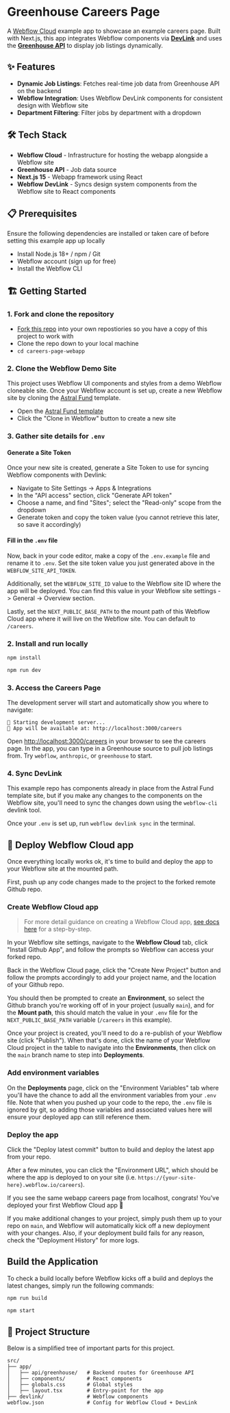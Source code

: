 # Greenhouse Careers Page

A [Webflow Cloud](https://webflow.com/cloud) example app to showcase an example careers page. Built with Next.js, this app integrates Webflow components via [**DevLink**](https://developers.webflow.com/webflow-cloud/devlink) and uses the [**Greenhouse API**](https://developers.greenhouse.io/job-board.html#introduction) to display job listings dynamically.

## ✨ Features

- **Dynamic Job Listings**: Fetches real-time job data from Greenhouse API on the backend
- **Webflow Integration**: Uses Webflow DevLink components for consistent design with Webflow site
- **Department Filtering**: Filter jobs by department with a dropdown

## 🛠️ Tech Stack

- **Webflow Cloud** - Infrastructure for hosting the webapp alongside a Webflow site
- **Greenhouse API** - Job data source
- **Next.js 15** - Webapp framework using React
- **Webflow DevLink** - Syncs design system components from the Webflow site to React components

## 📋 Prerequisites

Ensure the following dependencies are installed or taken care of before setting this example app up locally

- Install Node.js 18+ / npm / Git
- Webflow account (sign up for free)
- Install the Webflow CLI

## 🏗️ Getting Started

### 1. Fork and clone the repository

- [Fork this repo](https://github.com/Webflow-Examples/careers-page-webapp/fork) into your own repostiories so you have a copy of this project to work with
- Clone the repo down to your local machine
- `cd careers-page-webapp`

### 2. Clone the Webflow Demo Site

This project uses Webflow UI components and styles from a demo Webflow cloneable site. Once your Webflow account is set up, create a new Webflow site by cloning the [Astral Fund](https://webflow.com/made-in-webflow/website/astralfund-919afdc1091df68b8dc1347f952a) template.

- Open the [Astral Fund template](https://webflow.com/made-in-webflow/website/astralfund-919afdc1091df68b8dc1347f952a)
- Click the "Clone in Webflow" button to create a new site

### 3. Gather site details for `.env`

#### Generate a Site Token

Once your new site is created, generate a Site Token to use for syncing Webflow components with Devlink:

- Navigate to Site Settings -> Apps & Integrations
- In the "API access" section, click "Generate API token"
- Choose a name, and find "Sites"; select the "Read-only" scope from the dropdown
- Generate token and copy the token value (you cannot retrieve this later, so save it accordingly)

#### Fill in the `.env` file

Now, back in your code editor, make a copy of the `.env.example` file and rename it to `.env`. Set the site token value you just generated above in the `WEBFLOW_SITE_API_TOKEN`.

Additionally, set the `WEBFLOW_SITE_ID` value to the Webflow site ID where the app will be deployed. You can find this value in your Webflow site settings -> General -> Overview section.

Lastly, set the `NEXT_PUBLIC_BASE_PATH` to the mount path of this Webflow Cloud app where it will live on the Webflow site. You can default to `/careers`.

### 2. Install and run locally

```bash
npm install
```

```bash
npm run dev
```

### 3. Access the Careers Page

The development server will start and automatically show you where to navigate:

```
🚀 Starting development server...
📍 App will be available at: http://localhost:3000/careers
```

Open [http://localhost:3000/careers](http://localhost:3000/careers) in your browser to see the careers page. In the app, you can type in a Greenhouse source to pull job listings from. Try `webflow`, `anthropic`, or `greenhouse` to start.

### 4. Sync DevLink

This example repo has components already in place from the Astral Fund template site, but if you make any changes to the components on the Webflow site, you'll need to sync the changes down using the `webflow-cli` devlink tool.

Once your `.env` is set up, run `webflow devlink sync` in the terminal.

## 🚀 Deploy Webflow Cloud app

Once everything locally works ok, it's time to build and deploy the app to your Webflow site at the mounted path.

First, push up any code changes made to the project to the forked remote Github repo.

### Create Webflow Cloud app

> For more detail guidance on creating a Webflow Cloud app, [see docs here](https://developers.webflow.com/webflow-cloud/bring-your-own-app) for a step-by-step.

In your Webflow site settings, navigate to the **Webflow Cloud** tab, click "Install Github App", and follow the prompts so Webflow can access your forked repo.

Back in the Webflow Cloud page, click the "Create New Project" button and follow the prompts accordingly to add your project name, and the location of your Github repo.

You should then be prompted to create an **Environment**, so select the Github branch you're working off of in your project (usually `main`), and for the **Mount path**, this should match the value in your `.env` file for the `NEXT_PUBLIC_BASE_PATH` variable (`/careers` in this example).

Once your project is created, you'll need to do a re-publish of your Webflow site (click "Publish"). When that's done, click the name of your Webflow Cloud project in the table to navigate into the **Environments**, then click on the `main` branch name to step into **Deployments**.

### Add environment variables

On the **Deployments** page, click on the "Environment Variables" tab where you'll have the chance to add all the environment variables from your `.env` file. Note that when you pushed up your code to the repo, the `.env` file is ignored by git, so adding those variables and associated values here will ensure your deployed app can still reference them.

### Deploy the app

Click the "Deploy latest commit" button to build and deploy the latest app from your repo.

After a few minutes, you can click the "Environment URL", which should be where the app is deployed to on your site (i.e. `https://{your-site-here}.webflow.io/careers`).

If you see the same webapp careers page from localhost, congrats! You've deployed your first Webflow Cloud app 🎉

If you make additional changes to your project, simply push them up to your repo on `main`, and Webflow will automatically kick off a new deployment with your changes. Also, if your deployment build fails for any reason, check the "Deployment History" for more logs.

## Build the Application

To check a build locally before Webflow kicks off a build and deploys the latest changes, simply run the following commands:

```bash
npm run build
```

```bash
npm start
```

## 📁 Project Structure

Below is a simplified tree of important parts for this project.

```
src/
├── app/
│   ├── api/greenhouse/   # Backend routes for Greenhouse API
│   ├── components/       # React components
│   ├── globals.css       # Global styles
│   ├── layout.tsx        # Entry-point for the app
├── devlink/              # Webflow components
webflow.json              # Config for Webflow Cloud + DevLink
```
